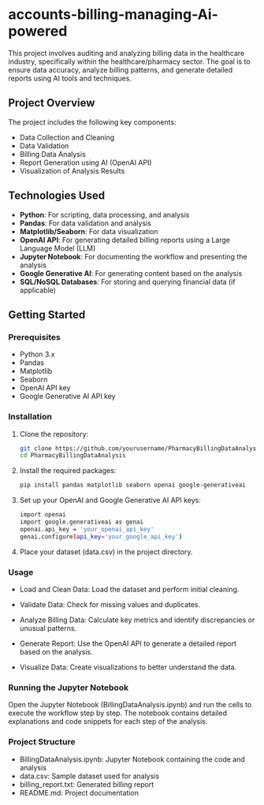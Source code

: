 # accounts-billing-managing-Ai-powered

This project involves auditing and analyzing billing data in the healthcare industry, specifically within the healthcare/pharmacy sector. The goal is to ensure data accuracy, analyze billing patterns, and generate detailed reports using AI tools and techniques.

## Project Overview

The project includes the following key components:
- Data Collection and Cleaning
- Data Validation
- Billing Data Analysis
- Report Generation using AI (OpenAI API)
- Visualization of Analysis Results

## Technologies Used

- **Python**: For scripting, data processing, and analysis
- **Pandas**: For data validation and analysis
- **Matplotlib/Seaborn**: For data visualization
- **OpenAI API**: For generating detailed billing reports using a Large Language Model (LLM)
- **Jupyter Notebook**: For documenting the workflow and presenting the analysis
- **Google Generative AI**: For generating content based on the analysis
- **SQL/NoSQL Databases**: For storing and querying financial data (if applicable)

## Getting Started

### Prerequisites

- Python 3.x
- Pandas
- Matplotlib
- Seaborn
- OpenAI API key
- Google Generative AI API key

### Installation

1. Clone the repository:

   ```sh
   git clone https://github.com/yourusername/PharmacyBillingDataAnalysis.git
   cd PharmacyBillingDataAnalysis
2. Install the required packages:
   ```sh
   pip install pandas matplotlib seaborn openai google-generativeai
3. Set up your OpenAI and Google Generative AI API keys:
   ```sh
   import openai
   import google.generativeai as genai
   openai.api_key = 'your_openai_api_key'
   genai.configure(api_key='your_google_api_key')
4. Place your dataset (data.csv) in the project directory.

### Usage

- Load and Clean Data: Load the dataset and perform initial cleaning.

- Validate Data: Check for missing values and duplicates.

- Analyze Billing Data: Calculate key metrics and identify discrepancies or unusual patterns.

- Generate Report: Use the OpenAI API to generate a detailed report based on the analysis.

- Visualize Data: Create visualizations to better understand the data.

### Running the Jupyter Notebook

Open the Jupyter Notebook (BillingDataAnalysis.ipynb) and run the cells to execute the workflow step by step. The notebook contains detailed explanations and code snippets for each step of the analysis.

### Project Structure

- BillingDataAnalysis.ipynb: Jupyter Notebook containing the code and analysis
- data.csv: Sample dataset used for analysis
- billing_report.txt: Generated billing report
- README.md: Project documentation
